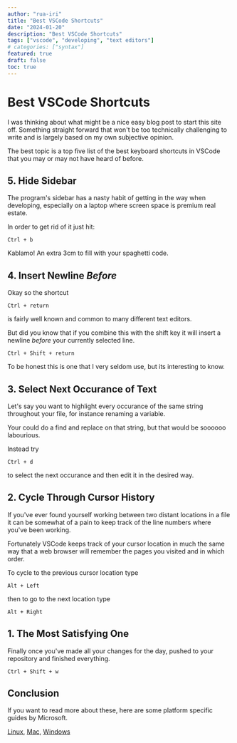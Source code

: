 ```yaml
---
author: "rua-iri"
title: "Best VSCode Shortcuts"
date: "2024-01-20"
description: "Best VSCode Shortcuts"
tags: ["vscode", "developing", "text editors"]
# categories: ["syntax"]
featured: true
draft: false
toc: true
---
```



# Best VSCode Shortcuts

I was thinking about what might be a nice easy blog post to start this site off.
Something straight forward that won't be too technically challenging to write and is largely based on my own subjective opinion.

The best topic is a top five list of the best keyboard shortcuts in VSCode that you may or may not have heard of before.


## 5. Hide Sidebar

The program's sidebar has a nasty habit of getting in the way when developing, especially on a laptop where screen space is premium real estate.

In order to get rid of it just hit:

```
Ctrl + b
```

Kablamo! An extra 3cm to fill with your spaghetti code.




## 4. Insert Newline _Before_

Okay so the shortcut 
```
Ctrl + return
```
is fairly well known and common to many different text editors.

But did you know that if you combine this with the shift key it will insert a newline _before_ your currently selected line.

```
Ctrl + Shift + return
```

To be honest this is one that I very seldom use, but its interesting to know.




## 3. Select Next Occurance of Text

Let's say you want to highlight every occurance of the same string throughout your file, for instance renaming a variable.

Your could do a find and replace on that string, but that would be soooooo labourious.

Instead try
```
Ctrl + d
```
to select the next occurance and then edit it in the desired way.



## 2. Cycle Through Cursor History

If you've ever found yourself working between two distant locations in a file it can be somewhat of a pain to keep track of the line numbers where you've been working.

Fortunately VSCode keeps track of your cursor location in much the same way that a web browser will remember the pages you visited and in which order.

To cycle to the previous cursor location type
```
Alt + Left
```
then to go to the next location type
```
Alt + Right
```



## 1. The Most Satisfying One

Finally once you've made all your changes for the day, pushed to your repository and finished everything.

```
Ctrl + Shift + w
```



## Conclusion

If you want to read more about these, here are some platform specific guides by Microsoft.

[Linux](https://code.visualstudio.com/shortcuts/keyboard-shortcuts-linux.pdf),
[Mac](https://code.visualstudio.com/shortcuts/keyboard-shortcuts-macos.pdf),
[Windows](https://code.visualstudio.com/shortcuts/keyboard-shortcuts-windows.pdf)







